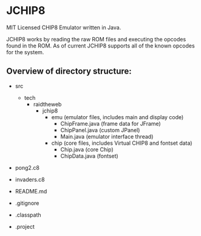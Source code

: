 # JCHIP8

MIT Licensed CHIP8 Emulator written in Java.

JCHIP8 works by reading the raw ROM files and executing the opcodes found in the ROM. As of current JCHIP8 supports all of the known opcodes for the system.

## Overview of directory structure:

- src
    - tech
        - raidtheweb
            - jchip8
                - emu (emulator files, includes main and display code)
                    - ChipFrame.java (frame data for JFrame)
                    - ChipPanel.java (custom JPanel)
                    - Main.java (emulator interface thread)
                - chip (core files, includes Virtual CHIP8 and fontset data)
                    - Chip.java (core Chip)
                    - ChipData.java (fontset)

- pong2.c8
- invaders.c8
- README.md
- .gitignore
- .classpath
- .project